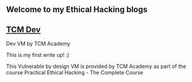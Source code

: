 ## Welcome to my Ethical Hacking blogs




## [TCM Dev](https://themaster-2.github.io/EthicalHackingWriteUps/docs/dev.html)

Dev VM by TCM Academy

This is my first write up! :)

This Vulnerable by design VM is provided by TCM Academy as part of the course Practical Ethical Hacking - The Complete Course
